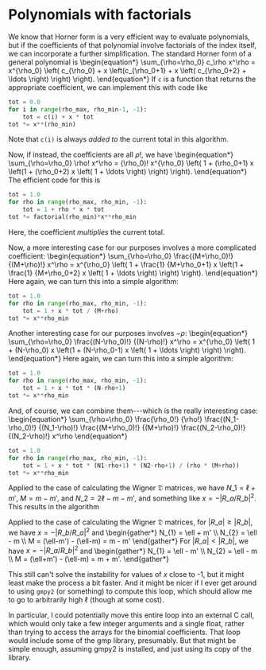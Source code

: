 ---
---

# Polynomials with factorials

We know that Horner form is a very efficient way to evaluate polynomials,
but if the coefficients of that polynomial involve factorials of the index
itself, we can incorporate a further simplification.  The standard Horner
form of a general polynomial is
\begin{equation\*}
  \sum\_{\rho=\rho\_0} c\_\rho x^\rho = x^{\rho\_0} \left( c\_{\rho\_0} + x
  \left(c\_{\rho\_0+1} + x \left( c\_{\rho\_0+2} + \ldots \right) \right)
  \right).
\end{equation\*}
If `c` is a function that returns the appropriate coefficient, we can
implement this with code like

```python
tot = 0.0
for i in range(rho_max, rho_min-1, -1):
    tot = c(i) + x * tot
tot *= x**(rho_min)
```

Note that `c(i)` is always *added to* the current total in this algorithm.

Now, if instead, the coefficients are all $\rho!$, we have
\begin{equation\*}
  \sum\_{\rho=\rho\_0} \rho! x^\rho = (\rho\_0)! x^{\rho\_0} \left( 1 +
  (\rho\_0+1) x \left(1 + (\rho\_0+2) x \left( 1 + \ldots \right) \right)
  \right).
\end{equation\*}
The efficient code for this is

```python
tot = 1.0
for rho in range(rho_max, rho_min, -1):
    tot = 1 + rho * x * tot
tot *= factorial(rho_min)*x**rho_min
```

Here, the coefficient *multiplies* the current total.

Now, a more interesting case for our purposes involves a more complicated
coefficient:
\begin{equation\*}
  \sum\_{\rho=\rho\_0} \frac{(M+\rho\_0)!} {(M+\rho)!} x^\rho = x^{\rho\_0}
  \left( 1 + \frac{1} {M+\rho\_0+1} x \left(1 + \frac{1} {M+\rho\_0+2} x
  \left( 1 + \ldots \right) \right) \right).
\end{equation\*}
Here again, we can turn this into a simple algorithm:

```python
tot = 1.0
for rho in range(rho_max, rho_min, -1):
    tot = 1 + x * tot / (M+rho)
tot *= x**rho_min
```

Another interesting case for our purposes involves $-\rho$:
\begin{equation\*}
  \sum\_{\rho=\rho\_0} \frac{(N-\rho\_0)!} {(N-\rho)!} x^\rho = x^{\rho\_0}
  \left( 1 + (N-\rho\_0) x \left(1 + (N-\rho\_0-1) x
  \left( 1 + \ldots \right) \right) \right).
\end{equation\*}
Here again, we can turn this into a simple algorithm:

```python
tot = 1.0
for rho in range(rho_max, rho_min, -1):
    tot = 1 + x * tot * (N-rho+1)
tot *= x**rho_min
```

And, of course, we can combine them---which is the really interesting case:
\begin{equation\*}
  \sum\_{\rho=\rho\_0}
  \frac{\rho\_0!} {\rho!}
  \frac{(N\_1-\rho\_0)!} {(N\_1-\rho)!}
  \frac{(M+\rho\_0)!} {(M+\rho)!}
  \frac{(N\_2-\rho\_0)!} {(N\_2-\rho)!}
  x^\rho
\end{equation\*}

```python
tot = 1.0
for rho in range(rho_max, rho_min, -1):
    tot = 1 + x * tot * (N1-rho+1) * (N2-rho+1) / (rho * (M+rho))
tot *= x**rho_min
```

Applied to the case of calculating the Wigner $\mathfrak{D}$ matrices,
we have $N\_{1} = \ell+m'$, $M = m-m'$, and $N\_{2} = 2\ell - m - m'$,
and something like $x = - \lvert R\_{a} / R\_{b} \rvert^{2}$.  This
results in the algorithm


Applied to the case of calculating the Wigner $\mathfrak{D}$ matrices,
for $\lvert R\_{a} \rvert \geq \lvert R\_{b} \rvert$, we have
$x = - \lvert R\_{b} / R\_{a} \rvert^{2}$ and
\begin{gather\*}
  N\_{1} = \ell + m' \\\\
  N\_{2} = \ell - m \\\\
  M = (\ell-m') - (\ell-m) = m - m'
\end{gather\*}
For $\lvert R\_{a} \rvert < \lvert R\_{b} \rvert$, we have
$x = - \lvert R\_{a} / R\_{b} \rvert^{2}$ and
\begin{gather\*}
  N\_{1} = \ell - m' \\\\
  N\_{2} = \ell - m \\\\
  M = (\ell+m') - (\ell-m) = m + m'.
\end{gather\*}

This still can't solve the instability for values of $x$ close to -1, but it
might least make the process a bit faster.  And it might be nicer if I ever get
around to using `gmpy2` (or something) to compute this loop, which should allow
me to go to arbitrarily high $\ell$ (though at some cost).

In particular, I could potentially move this entire loop into an external C
call, which would only take a few integer arguments and a single float, rather
than trying to access the arrays for the binomial coefficients.  That loop
would include some of the gmp library, presumably.  But that might be simple
enough, assuming gmpy2 is installed, and just using its copy of the library.
